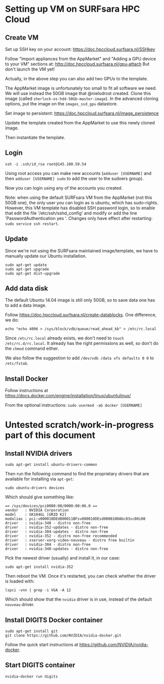# Setting up VM on SURFsara HPC Cloud

## Create VM

Set up SSH key on your account:
https://doc.hpccloud.surfsara.nl/SSHkey

Follow "Import appliances from the AppMarket" and "Adding a GPU device to your VM" sections at:
http://doc.hpccloud.surfsara.nl/gpu-attach
But don't launch the VM yet!

Actually, in the above step you can also add two GPUs to the template.

The AppMarket image is unfortunately too small to fit all software we need. We will use instead the 50GB image that @nielsdrost created. Clone this image (called `sherlock-os-hdd-50Gb-master-image`). In the advanced cloning options, put the image on the `images_ssd_gpu` datastore.

Set image to persistent:
https://doc.hpccloud.surfsara.nl/image_persistence

Update the template created from the AppMarket to use this newly cloned image.

Then instantiate the template.

## Login

    ssh -i .ssh/id_rsa root@145.100.59.54

Using root access you can make new accounts (`adduser [USERNAME]` and then `adduser [USERNAME] sudo` to add the user to the sudoers group).

Now you can login using any of the accounts you created.

Note: when using the default SURFsara VM from the AppMarket (not this 50GB one), the only user you can login as is ubuntu, which has sudo-rights. However, this VM template has disabled SSH password login, so to enable that edit the file '/etc/ssh/sshd_config' and modify or add the line 'PasswordAuthentication yes
'.  Changes only have effect after restarting: `sudo service ssh restart`.

## Update

Since we're not using the SURFsara maintained image/template, we have to manually update our Ubuntu installation.

    sudo apt-get update
    sudo apt-get upgrade
    sudo apt-get dist-upgrade

## Add data disk

The default Ubuntu 14.04 image is still only 50GB, so to save data one has to add a data image.

Follow https://doc.hpccloud.surfsara.nl/create-datablocks. One difference, we do:

    echo "echo 4096 > /sys/block/vdb/queue/read_ahead_kb" > /etc/rc.local

Since `/etc/rc.local` already exists, we don't need to `touch /etc/rc.d/rc.local`. It already has the right permissions as well, so don't do the `chmod` command either.

We also follow the suggestion to add `/dev/vdb /data xfs defaults 0 0` to `/etc/fstab`.

## Install Docker

Follow instructions at https://docs.docker.com/engine/installation/linux/ubuntulinux/

From the optional instructions: `sudo usermod -aG docker [USERNAME]`

# Untested scratch/work-in-progress part of this document

## Install NVIDIA drivers

    sudo apt-get install ubuntu-drivers-common

Then run the following command to find the proprietary drivers that are available for installing via `apt-get`:

    sudo ubuntu-drivers devices

Which should give something like:

    == /sys/devices/pci0000:00/0000:00:06.0 ==
    vendor   : NVIDIA Corporation
    model    : GK104GL [GRID K2]
    modalias : pci:v000010DEd000011BFsv000010DEsd0000100Abc03sc00i00
    driver   : nvidia-340 - distro non-free
    driver   : nvidia-352-updates - distro non-free
    driver   : nvidia-304-updates - distro non-free
    driver   : nvidia-352 - distro non-free recommended
    driver   : xserver-xorg-video-nouveau - distro free builtin
    driver   : nvidia-304 - distro non-free
    driver   : nvidia-340-updates - distro non-free

Pick the newest driver (usually) and install it, in our case:

    sudo apt-get install nvidia-352

Then reboot the VM. Once it's restarted, you can check whether the driver is loaded with:

    lspci -vnn | grep -i VGA -A 12

Which should show that the `nvidia` driver is in use, instead of the default `nouveau` driver.

## Install DIGITS Docker container

    sudo apt-get install git
    git clone https://github.com/NVIDIA/nvidia-docker.git
    
Follow the quick start instructions at https://github.com/NVIDIA/nvidia-docker.

## Start DIGITS container

    nvidia-docker run digits
